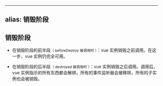 
---
alias: 销毁阶段
---

## 销毁阶段

- 在销毁阶段的前半段<small>（ beforeDestroy 被调用时 ）</small>：vue 实例销毁之前调用。在这一步，vue 实例仍完全可用。

- 在销毁阶段的后半段<small>（ destroyed 被调用时 ）</small>：vue 实例销毁之后调用。调用后，vue 实例指示的所有东西都会解绑，所有的事件监听器会被移除，所有的子实例也会被销毁。
